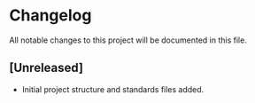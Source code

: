 # Changelog

All notable changes to this project will be documented in this file.

## [Unreleased]
- Initial project structure and standards files added.
